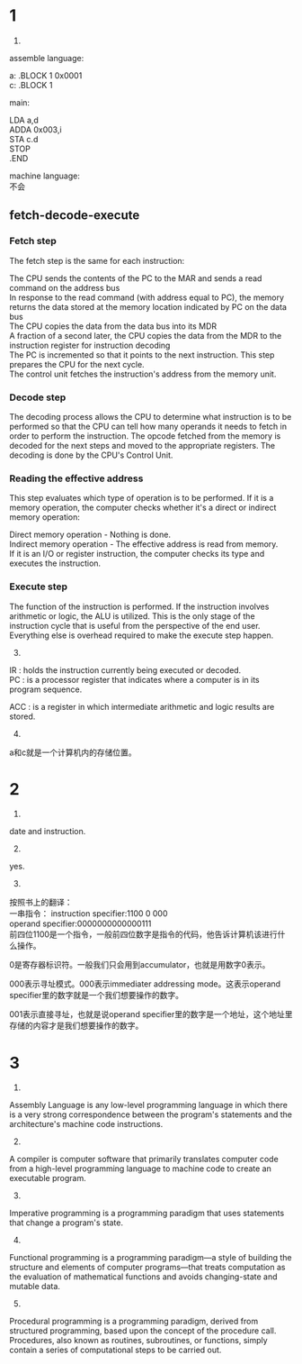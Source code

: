 # 1
1) 
assemble language:    

a: .BLOCK 1 0x0001      
c: .BLOCK 1 

main:     

LDA a,d      
ADDA 0x003,i     
STA c.d     
STOP     
.END     

machine language:    
不会    

## fetch-decode-execute        

### Fetch step
The fetch step is the same for each instruction:     

The CPU sends the contents of the PC to the MAR and sends a read command on the address bus     
In response to the read command (with address equal to PC), the memory returns the data stored at the memory location indicated by PC on the data bus     
The CPU copies the data from the data bus into its MDR      
A fraction of a second later, the CPU copies the data from the MDR to the instruction register for instruction decoding       
The PC is incremented so that it points to the next instruction. This step prepares the CPU for the next cycle.         
The control unit fetches the instruction's address from the memory unit.        

### Decode step 
The decoding process allows the CPU to determine what instruction is to be performed so that the CPU can tell how many operands it needs to fetch in order to perform the instruction. The opcode fetched from the memory is decoded for the next steps and moved to the appropriate registers. The decoding is done by the CPU's Control Unit.         

### Reading the effective address
This step evaluates which type of operation is to be performed. If it is a memory operation, the computer checks whether it's a direct or indirect memory operation:        

Direct memory operation - Nothing is done.      
Indirect memory operation - The effective address is read from memory.      
If it is an I/O or register instruction, the computer checks its type and executes the instruction.     

### Execute step
The function of the instruction is performed. If the instruction involves arithmetic or logic, the ALU is utilized. This is the only stage of the instruction cycle that is useful from the perspective of the end user. Everything else is overhead required to make the execute step happen.      

3)
IR : holds the instruction currently being executed or decoded.     
PC : is a processor register that indicates where a computer is in its program sequence.        

ACC : is a register in which intermediate arithmetic and logic results are stored.      

4) 
a和c就是一个计算机内的存储位置。     

# 2
1)
date and instruction.       

2)
yes.        

3)
按照书上的翻译：        
一串指令：
instruction specifier:1100 0 000      
operand specifier:0000000000000111        
前四位1100是一个指令，一般前四位数字是指令的代码，他告诉计算机该进行什么操作。      

0是寄存器标识符。一般我们只会用到accumulator，也就是用数字0表示。       

000表示寻址模式。000表示immediater addressing mode。这表示operand specifier里的数字就是一个我们想要操作的数字。     

001表示直接寻址，也就是说operand specifier里的数字是一个地址，这个地址里存储的内容才是我们想要操作的数字。      

# 3
1) 
Assembly Language is any low-level programming language in which there is a very strong correspondence between the program's statements and the architecture's machine code instructions.       

2)
A compiler is computer software that primarily translates computer code from a high-level programming language to machine code to create an executable program.         

3)
Imperative programming is a programming paradigm that uses statements that change a program's state.        

4)
Functional programming is a programming paradigm—a style of building the structure and elements of computer programs—that treats computation as the evaluation of mathematical functions and avoids changing-state and mutable data.        

5)
Procedural programming is a programming paradigm, derived from structured programming, based upon the concept of the procedure call. Procedures, also known as routines, subroutines, or functions, simply contain a series of computational steps to be carried out.       